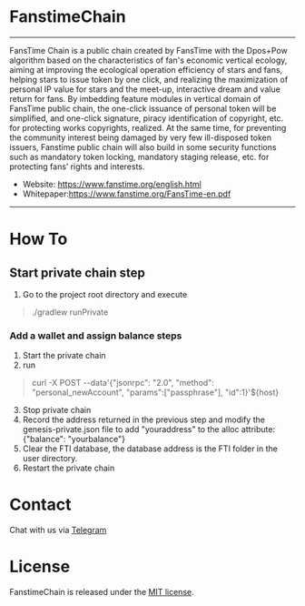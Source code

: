 # FanstimeChain
---
FansTime Chain is a public chain created by FansTime with the Dpos+Pow algorithm based on the characteristics of fan's economic vertical ecology, aiming at improving the ecological operation efficiency of stars and fans, helping stars to issue token by one click, and realizing the maximization of personal IP value for stars and the meet-up, interactive dream and value return for fans. 
By imbedding feature modules in vertical domain of FansTime public chain, the one-click issuance of personal token will be simplified, and one-click signature, piracy identification of copyright, etc. for protecting works copyrights, realized. At the same time, for preventing the community interest being damaged by very few ill-disposed token issuers, Fanstime public chain will also build in some security functions such as mandatory token locking, mandatory staging release, etc. for protecting fans’ rights and interests.

* Website: https://www.fanstime.org/english.html
* Whitepaper:https://www.fanstime.org/FansTime-en.pdf

---
# How To
## Start private chain step
1. Go to the project root directory and execute  
> ./gradlew runPrivate
### Add a wallet and assign balance steps
1. Start the private chain
2. run
> curl -X POST --data'{"jsonrpc": "2.0", "method": "personal_newAccount", "params":["passphrase"], "id":1}'${host}
3. Stop private chain
4. Record the address returned in the previous step and modify the genesis-private.json file to add "youraddress" to the alloc attribute: {"balance": "yourbalance"}
5. Clear the FTI database, the database address is the FTI folder in the user directory.
6. Restart the private chain

# Contact
Chat with us via [Telegram](https://t.me/fanstimeglobal)

# License
FanstimeChain is released under the [MIT license](LICENSE).
